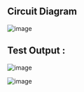 ## Circuit Diagram


![image](https://user-images.githubusercontent.com/101162762/168478318-0e44f2a6-bd94-498b-8ebd-371551f715ac.png)





## Test Output :



![image](https://user-images.githubusercontent.com/101162762/168478486-393460f2-0734-4f36-b214-8da55d732a09.png)


![image](https://user-images.githubusercontent.com/101162762/168478512-262b3ac4-cbcf-415b-a028-4e712036a3aa.png)


